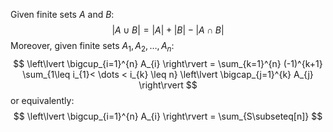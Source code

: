 Given finite sets $A$ and $B$:
$$
\lvert A\cup B \rvert =\lvert A \rvert  + \lvert B \rvert  - \lvert A\cap B \rvert 
$$
Moreover, given finite sets $A_{1},A_{2},\dots,A_{n}$:
$$
\left\lvert  \bigcup_{i=1}^{n} A_{i}  \right\rvert  = \sum_{k=1}^{n} (-1)^{k+1} \sum_{1\leq i_{1}< \dots < i_{k} \leq n} \left\lvert  \bigcap_{j=1}^{k} A_{j}  \right\rvert 
$$
or equivalently:
$$
\left\lvert  \bigcup_{i=1}^{n} A_{i}  \right\rvert = \sum_{S\subseteq[n]} 
$$